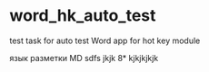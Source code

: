 # word_hk_auto_test
test task for auto test Word app for hot key module

язык разметки MD
sdfs
  jkjk
    8*  kjkjkjkjk

